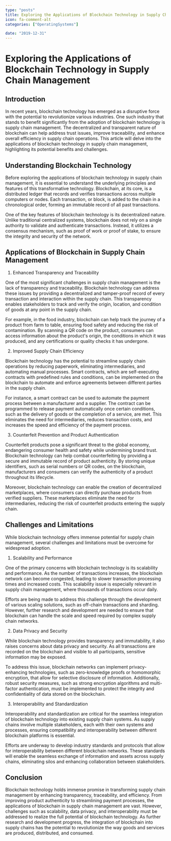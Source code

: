```yaml
---
type: "posts"
title: Exploring the Applications of Blockchain Technology in Supply Chain Management
icon: fa-comment-alt
categories: ["OperatingSystems"]

date: "2019-12-31"
---
```




# Exploring the Applications of Blockchain Technology in Supply Chain Management

## Introduction

In recent years, blockchain technology has emerged as a disruptive force with the potential to revolutionize various industries. One such industry that stands to benefit significantly from the adoption of blockchain technology is supply chain management. The decentralized and transparent nature of blockchain can help address trust issues, improve traceability, and enhance overall efficiency in supply chain operations. This article will delve into the applications of blockchain technology in supply chain management, highlighting its potential benefits and challenges.

## Understanding Blockchain Technology

Before exploring the applications of blockchain technology in supply chain management, it is essential to understand the underlying principles and features of this transformative technology. Blockchain, at its core, is a distributed ledger that records and verifies transactions across multiple computers or nodes. Each transaction, or block, is added to the chain in a chronological order, forming an immutable record of all past transactions.

One of the key features of blockchain technology is its decentralized nature. Unlike traditional centralized systems, blockchain does not rely on a single authority to validate and authenticate transactions. Instead, it utilizes a consensus mechanism, such as proof of work or proof of stake, to ensure the integrity and security of the network.

## Applications of Blockchain in Supply Chain Management

1. Enhanced Transparency and Traceability

One of the most significant challenges in supply chain management is the lack of transparency and traceability. Blockchain technology can address these issues by providing a decentralized and tamper-proof record of every transaction and interaction within the supply chain. This transparency enables stakeholders to track and verify the origin, location, and condition of goods at any point in the supply chain.

For example, in the food industry, blockchain can help track the journey of a product from farm to table, ensuring food safety and reducing the risk of contamination. By scanning a QR code on the product, consumers can access information about the product's origin, the conditions in which it was produced, and any certifications or quality checks it has undergone.

2. Improved Supply Chain Efficiency

Blockchain technology has the potential to streamline supply chain operations by reducing paperwork, eliminating intermediaries, and automating manual processes. Smart contracts, which are self-executing contracts with predefined rules and conditions, can be implemented on the blockchain to automate and enforce agreements between different parties in the supply chain.

For instance, a smart contract can be used to automate the payment process between a manufacturer and a supplier. The contract can be programmed to release payment automatically once certain conditions, such as the delivery of goods or the completion of a service, are met. This eliminates the need for intermediaries, reduces transaction costs, and increases the speed and efficiency of the payment process.

3. Counterfeit Prevention and Product Authentication

Counterfeit products pose a significant threat to the global economy, endangering consumer health and safety while undermining brand trust. Blockchain technology can help combat counterfeiting by providing a secure and immutable record of product authenticity. By storing unique identifiers, such as serial numbers or QR codes, on the blockchain, manufacturers and consumers can verify the authenticity of a product throughout its lifecycle.

Moreover, blockchain technology can enable the creation of decentralized marketplaces, where consumers can directly purchase products from verified suppliers. These marketplaces eliminate the need for intermediaries, reducing the risk of counterfeit products entering the supply chain.

## Challenges and Limitations

While blockchain technology offers immense potential for supply chain management, several challenges and limitations must be overcome for widespread adoption.

1. Scalability and Performance

One of the primary concerns with blockchain technology is its scalability and performance. As the number of transactions increases, the blockchain network can become congested, leading to slower transaction processing times and increased costs. This scalability issue is especially relevant in supply chain management, where thousands of transactions occur daily.

Efforts are being made to address this challenge through the development of various scaling solutions, such as off-chain transactions and sharding. However, further research and development are needed to ensure that blockchain can handle the scale and speed required by complex supply chain networks.

2. Data Privacy and Security

While blockchain technology provides transparency and immutability, it also raises concerns about data privacy and security. As all transactions are recorded on the blockchain and visible to all participants, sensitive information may be exposed.

To address this issue, blockchain networks can implement privacy-enhancing technologies, such as zero-knowledge proofs or homomorphic encryption, that allow for selective disclosure of information. Additionally, robust security measures, such as strong encryption algorithms and multi-factor authentication, must be implemented to protect the integrity and confidentiality of data stored on the blockchain.

3. Interoperability and Standardization

Interoperability and standardization are critical for the seamless integration of blockchain technology into existing supply chain systems. As supply chains involve multiple stakeholders, each with their own systems and processes, ensuring compatibility and interoperability between different blockchain platforms is essential.

Efforts are underway to develop industry standards and protocols that allow for interoperability between different blockchain networks. These standards will enable the seamless exchange of information and assets across supply chains, eliminating silos and enhancing collaboration between stakeholders.

## Conclusion

Blockchain technology holds immense promise in transforming supply chain management by enhancing transparency, traceability, and efficiency. From improving product authenticity to streamlining payment processes, the applications of blockchain in supply chain management are vast. However, challenges such as scalability, data privacy, and interoperability must be addressed to realize the full potential of blockchain technology. As further research and development progress, the integration of blockchain into supply chains has the potential to revolutionize the way goods and services are produced, distributed, and consumed.